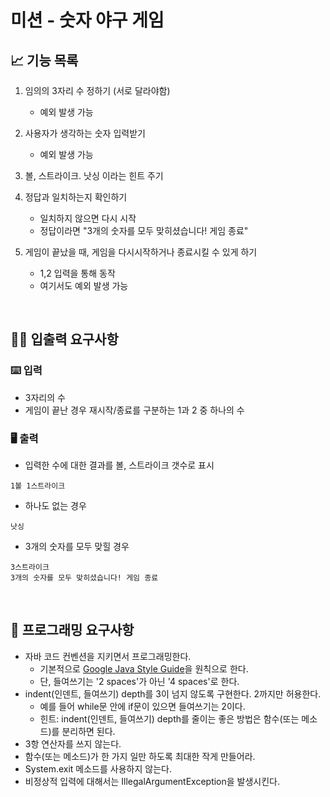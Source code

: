 # 미션 - 숫자 야구 게임

## 📈 기능 목록
  
  1. 임의의 3자리 수 정하기 (서로 달라야함)
      - 예외 발생 가능
      
  2. 사용자가 생각하는 숫자 입력받기
      - 예외 발생 가능
      
  3. 볼, 스트라이크. 낫싱 이라는 힌트 주기
  
  4. 정답과 일치하는지 확인하기
      - 일치하지 않으면 다시 시작
      - 정답이라면 "3개의 숫자를 모두 맞히셨습니다! 게임 종료"
      
  5. 게임이 끝났을 때, 게임을 다시시작하거나 종료시킬 수 있게 하기
      - 1,2 입력을 통해 동작
      - 여기서도 예외 발생 가능

<br>

## ✍🏻 입출력 요구사항
### ⌨️ 입력
- 3자리의 수
- 게임이 끝난 경우 재시작/종료를 구분하는 1과 2 중 하나의 수

### 🖥 출력
- 입력한 수에 대한 결과를 볼, 스트라이크 갯수로 표시
```
1볼 1스트라이크
```
- 하나도 없는 경우 
```
낫싱
```
- 3개의 숫자를 모두 맞힐 경우
```
3스트라이크
3개의 숫자를 모두 맞히셨습니다! 게임 종료
```

<br>

## 🎱 프로그래밍 요구사항
- 자바 코드 컨벤션을 지키면서 프로그래밍한다.
  - 기본적으로 [Google Java Style Guide](https://google.github.io/styleguide/javaguide.html)을 원칙으로 한다.
  - 단, 들여쓰기는 '2 spaces'가 아닌 '4 spaces'로 한다.
- indent(인덴트, 들여쓰기) depth를 3이 넘지 않도록 구현한다. 2까지만 허용한다.
  - 예를 들어 while문 안에 if문이 있으면 들여쓰기는 2이다.
  - 힌트: indent(인덴트, 들여쓰기) depth를 줄이는 좋은 방법은 함수(또는 메소드)를 분리하면 된다.
- 3항 연산자를 쓰지 않는다.
- 함수(또는 메소드)가 한 가지 일만 하도록 최대한 작게 만들어라.
- System.exit 메소드를 사용하지 않는다.
- 비정상적 입력에 대해서는 IllegalArgumentException을 발생시킨다.
